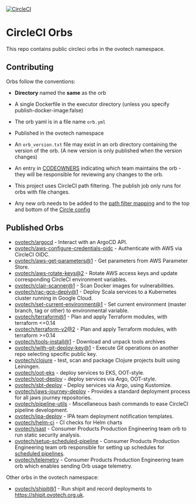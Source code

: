 [![CircleCI](https://circleci.com/gh/ovotech/circleci-orbs.svg?style=shield&circle-token=ae0a459eabe5a6b454eab8e241a516fd1a212e8c)](https://app.circleci.com/pipelines/github/ovotech/circleci-orbs)

# CircleCI Orbs

This repo contains public circleci orbs in the ovotech namespace.

## Contributing

Orbs follow the conventions:

* **Directory** named the **same** as the orb

* A single Dockerfile in the executor directory (unless you specify publish-docker-image:false)

* The orb yaml is in a file name `orb.yml`

* Published in the ovotech namespace

* An `orb_version.txt` file may exist in an orb directory containing the version of the orb. (A new version is only published when the version changes)

* An entry in [CODEOWNERS](./.github/CODEOWNERS) indicating which team maintains the orb - they will be responsible for reviewing
any changes to the orb.

* This project uses CircleCI path filtering. The publish job only runs for orbs with file changes.
  
* Any new orb needs to be added to the [path filter mapping](.circleci/config.yml) and to the top and bottom of the [Circle config](.circleci/continue_config.yml)

## Published Orbs

 - [ovotech/argocd](argocd) - Interact with an ArgoCD API.
 - [ovotech/aws-configure-credentials-oidc](aws-configure-credentials-oidc) - Authenticate with AWS via CircleCI OIDC.
 - [ovotech/aws-get-parameters@1](aws-get-parameters) - Get parameters from AWS Parameter Store.
 - [ovotech/aws-rotate-keys@2](aws-rotate-keys) - Rotate AWS access keys and update corresponding CircleCI environment variables.
 - [ovotech/clair-scanner@1](clair-scanner) - Scan Docker images for vulnerabilities.
 - [ovotech/rac-gcp-deply@1](rac-gcp-deploy) - Deploy Scala services to a Kubernetes cluster running in Google Cloud.
 - [ovotech/set-current-environment@1](set-current-environment) - Set current environment (master branch, tag or other) to environmental variable.
 - [ovotech/terraform@1](terraform) - Plan and apply Terraform modules, with terraform <=0.14
 - [ovotech/terraform-v2@2](terraform-v2) - Plan and apply Terraform modules, with terraform >=0.14
 - [ovotech/tools-install@1](tools-install) - Download and unpack tools archives
 - [ovotech/with-git-deploy-key@1](with-git-deploy-key) - Execute Git operations on another repo selecting specific public key.
 - [ovotech/clojure](clojure) - test, scan and package Clojure projects built using Leiningen. 
 - [ovotech/oot-eks](oot-eks) - deploy services to EKS, OOT-style. 
 - [ovotech/oot-deploy](oot-deploy) - deploy services via Argo, OOT-style. 
 - [ovotech/sbt-deploy](sbt-deploy) - Deploy services via Argo, using Kustomize. 
 - [ovotech/jaws-journey-deploy](jaws-journey-deploy) - Provides a standard deployment process for all jaws journey repositories.
 - [ovotech/pipeline-utils](pipeline-utils) - Miscellaneous bash commands to ease CircleCI pipeline development.
 - [ovotech/ipa-deploy](ipa-deploy) - IPA team deployment notification templates.
 - [ovotech/helm-ci](helm-ci) - CI checks for Helm charts
 - [ovotech/sast](sast) - Consumer Products Production Engineering team orb to run static security analysis.
 - [ovotech/setup-scheduled-pipeline](setup-scheduled-pipeline) - Consumer Products Production Engineering team orb responsible for setting up schedules for [scheduled pipelines](https://circleci.com/docs/2.0/scheduled-pipelines/#get-started).
 - [ovotech/telemetry](telemetry) - Consumer Products Production Engineering team orb which enables sending Orb usage telemetry.

 Other orbs in the ovotech namespace:
 - [ovotech/shipit@1](https://github.com/ovotech/pe-orbs/tree/master/shipit) - Run shipit and record deployments to https://shipit.ovotech.org.uk.
